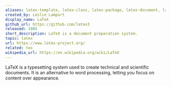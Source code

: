 ```yaml
---
aliases: latex-template, latex-class, latex-package, latex-document, latex-examples
created_by: Leslie Lamport
display_name: LaTeX
github_url: https://github.com/latex3
released: 1985
short_description: LaTeX is a document preparation system.
topic: latex
url: https://www.latex-project.org/
related: tex
wikipedia_url: https://en.wikipedia.org/wiki/LaTeX
---
```

LaTeX is a typesetting system used to create technical and scientific documents. It is an alternative to word processing, letting you focus on content over appearance.
